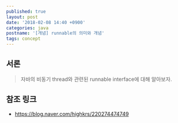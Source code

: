 ```yaml
---
published: true
layout: post
date: '2018-02-08 14:40 +0900'
categories: java
postname: '[개념] runnable의 의미와 개념'
tags: concept
---
```

## 서론

> 자바의 비동기 thread와 관련된 runnable interface에 대해 알아보자.

## 참조 링크

- https://blog.naver.com/highkrs/220274474749
